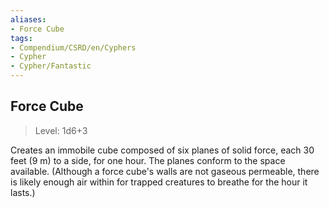 ```yaml
---
aliases:
- Force Cube
tags:
- Compendium/CSRD/en/Cyphers
- Cypher
- Cypher/Fantastic
---
```


  
## Force Cube  
>Level: 1d6+3  
  
Creates an immobile cube composed of six planes of solid force, each 30 feet (9 m) to a side, for one hour. The planes conform to the space available. (Although a force cube's walls are not gaseous permeable, there is likely enough air within for trapped creatures to breathe for the hour it lasts.)